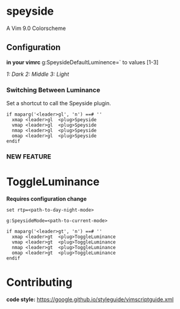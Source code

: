 # speyside
A Vim 9.0 Colorscheme

## Configuration

__in your vimrc__
g:SpeysideDefaultLuminence=<value>` to values [1-3]

*1: Dark*
*2: Middle*
*3: Light*

### Switching Between Luminance

Set a shortcut to call the Speyside plugin.
```
if maparg('<leader>gl', 'n') ==# ''
  xmap <leader>gl  <plug>Speyside
  vmap <leader>gl  <plug>Speyside
  nmap <leader>gl  <plug>Speyside
  omap <leader>gl  <plug>Speyside
endif
```

### NEW <BETA> FEATURE ###

# ToggleLuminance

__Requires configuration change__

`set rtp=<path-to-day-night-mode>`

`g:SpeysideMode=<path-to-current-mode>`

```
if maparg('<leader>gt', 'n') ==# ''
  xmap <leader>gt  <plug>ToggleLuminance
  vmap <leader>gt  <plug>ToggleLuminance
  nmap <leader>gt  <plug>ToggleLuminance
  omap <leader>gt  <plug>ToggleLuminance
endif
```

# Contributing
**code style:** https://google.github.io/styleguide/vimscriptguide.xml
